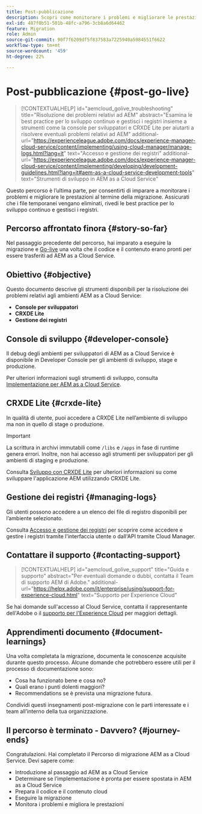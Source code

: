 ```yaml
---
title: Post-pubblicazione
description: Scopri come monitorare i problemi e migliorare le prestazioni
exl-id: 487f0b51-501b-48fc-a796-3cb8a6d64462
feature: Migration
role: Admin
source-git-commit: 90f7f6209df5f837583a7225940a5984551f6622
workflow-type: tm+mt
source-wordcount: '459'
ht-degree: 22%

---
```


# Post-pubblicazione {#post-go-live}

>[!CONTEXTUALHELP]
>id="aemcloud_golive_troubleshooting"
>title="Risoluzione dei problemi relativi ad AEM"
>abstract="Esamina le best practice per lo sviluppo continuo e gestisci i registri insieme a strumenti come la console per sviluppatori e CRXDE Lite per aiutarti a risolvere eventuali problemi relativi ad AEM"
>additional-url="https://experienceleague.adobe.com/docs/experience-manager-cloud-service/content/implementing/using-cloud-manager/manage-logs.html?lang=it" text="Accesso e gestione dei registri"
>additional-url="https://experienceleague.adobe.com/docs/experience-manager-cloud-service/content/implementing/developing/development-guidelines.html?lang=it#aem-as-a-cloud-service-development-tools" text="Strumenti di sviluppo in AEM as a Cloud Service"

Questo percorso è l’ultima parte, per consentirti di imparare a monitorare i problemi e migliorare le prestazioni al termine della migrazione. Assicurati che i file temporanei vengano eliminati, rivedi le best practice per lo sviluppo continuo e gestisci i registri.

## Percorso affrontato finora {#story-so-far}

Nel passaggio precedente del percorso, hai imparato a eseguire la migrazione e [Go-live](/help/journey-migration/go-live.md) una volta che il codice e il contenuto erano pronti per essere trasferiti ad AEM as a Cloud Service.

## Obiettivo {#objective}

Questo documento descrive gli strumenti disponibili per la risoluzione dei problemi relativi agli ambienti AEM as a Cloud Service:

* **Console per sviluppatori**
* **CRXDE Lite**
* **Gestione dei registri**

## Console di sviluppo {#developer-console}

Il debug degli ambienti per sviluppatori di AEM as a Cloud Service è disponibile in Developer Console per gli ambienti di sviluppo, stage e produzione.

Per ulteriori informazioni sugli strumenti di sviluppo, consulta [Implementazione per AEM as a Cloud Service](/help/implementing/developing/introduction/development-guidelines.md#aem-as-a-cloud-service-development-tools).

## CRXDE Lite {#crxde-lite}

In qualità di utente, puoi accedere a CRXDE Lite nell’ambiente di sviluppo ma non in quello di stage o produzione.

>[!IMPORTANT]
>La scrittura in archivi immutabili come `/libs` e `/apps` in fase di runtime genera errori. Inoltre, non hai accesso agli strumenti per sviluppatori per gli ambienti di staging e produzione.

Consulta [Sviluppo con CRXDE Lite](/help/implementing/developing/tools/crxde.md) per ulteriori informazioni su come sviluppare l&#39;applicazione AEM utilizzando CRXDE Lite.

## Gestione dei registri {#managing-logs}

Gli utenti possono accedere a un elenco dei file di registro disponibili per l’ambiente selezionato.

Consulta [Accesso e gestione dei registri](/help/implementing/cloud-manager/manage-logs.md) per scoprire come accedere e gestire i registri tramite l&#39;interfaccia utente o dall&#39;API tramite Cloud Manager.

## Contattare il supporto {#contacting-support}

>[!CONTEXTUALHELP]
>id="aemcloud_golive_support"
>title="Guida e supporto"
>abstract="Per eventuali domande o dubbi, contatta il Team di supporto AEM di Adobe."
>additional-url="https://helpx.adobe.com/it/enterprise/using/support-for-experience-cloud.html" text="Supporto per Experience Cloud"

Se hai domande sull&#39;accesso al Cloud Service, contatta il rappresentante dell&#39;Adobe o il [supporto per l&#39;Experience Cloud](https://helpx.adobe.com/it/enterprise/using/support-for-experience-cloud.html) per maggiori dettagli.

## Apprendimenti documento {#document-learnings}

Una volta completata la migrazione, documenta le conoscenze acquisite durante questo processo. Alcune domande che potrebbero essere utili per il processo di documentazione sono:

* Cosa ha funzionato bene e cosa no?
* Quali erano i punti dolenti maggiori?
* Recommendations se è prevista una migrazione futura.

Condividi questi insegnamenti post-migrazione con le parti interessate e i team all’interno della tua organizzazione.

## Il percorso è terminato - Davvero? {#journey-ends}

Congratulazioni. Hai completato il Percorso di migrazione AEM as a Cloud Service. Devi sapere come:

* Introduzione al passaggio ad AEM as a Cloud Service
* Determinare se l’implementazione è pronta per essere spostata in AEM as a Cloud Service
* Prepara il codice e il contenuto cloud
* Eseguire la migrazione
* Monitora i problemi e migliora le prestazioni
